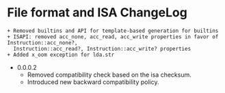 File format and ISA ChangeLog
=============================

    + Removed builtins and API for template-based generation for builtins
    + ISAPI: removed acc_none, acc_read, acc_write properties in favor of Instruction::acc_none?,
      Instruction::acc_read?, Instruction::acc_write? properties
    + Added x_oom exception for lda.str

* 0.0.0.2
    + Removed compatibility check based on the isa checksum.
    + Introduced new backward compatibility policy.
